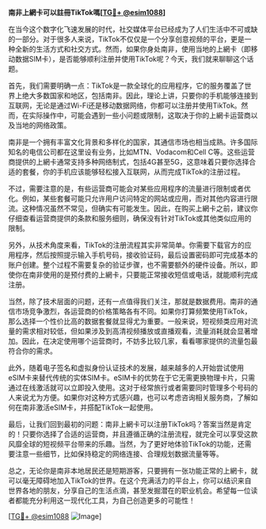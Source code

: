 **南非上網卡可以註冊TikTok嗎[[TG💪+ @esim1088](https://t.me/s/esim1088)]**

在当今这个数字化飞速发展的时代，社交媒体平台已经成为了人们生活中不可或缺的一部分。对于很多人来说，TikTok不仅仅是一个分享创意视频的平台，更是一种全新的生活方式和社交方式。然而，如果你身处南非，使用当地的上網卡（即移动数据SIM卡），是否能够顺利注册并使用TikTok呢？今天，我们就来聊聊这个话题。

首先，我们需要明确一点：TikTok是一款全球化的应用程序，它的服务覆盖了世界上绝大多数国家和地区，包括南非。因此，理论上讲，只要你的手机能够连接到互联网，无论是通过Wi-Fi还是移动数据网络，你都可以注册并使用TikTok。然而，在实际操作中，可能会遇到一些小问题或限制，这取决于你的上網卡运营商以及当地的网络政策。

南非是一个拥有丰富文化背景和多样化的国家，其通信市场也相当成熟。许多国际知名的电信公司都在这里设有业务，比如MTN、Vodacom和Cell C等。这些运营商提供的上網卡通常支持多种网络制式，包括4G甚至5G，这意味着只要你选择合适的套餐，你的手机应该能够轻松接入互联网，从而完成TikTok的注册过程。

不过，需要注意的是，有些运营商可能会对某些应用程序的流量进行限制或者优化。例如，某些套餐可能只允许用户访问特定的网站或应用，而对其他内容进行限流。这种情况虽然不常见，但确实有可能发生。因此，在购买上網卡之前，建议你仔细查看运营商提供的条款和服务细则，确保没有针对TikTok或其他类似应用的限制。

另外，从技术角度来看，TikTok的注册流程其实非常简单。你需要下载官方的应用程序，然后按照提示输入手机号码，接收验证码，最后设置密码即可完成基本的账户创建。整个过程不需要复杂的验证步骤，也不需要额外的硬件设备。所以，即使你在南非使用的是预付费的上網卡，只要能正常接收短信或电话，就能顺利完成注册。

当然，除了技术层面的问题，还有一点值得我们关注，那就是数据费用。南非的通信市场竞争激烈，各运营商的价格策略各有不同。如果你打算频繁使用TikTok，那么选择一个性价比高的数据套餐就显得尤为重要。一般来说，短视频类应用对流量的需求相对较低，但如果涉及到高清视频播放或直播观看，流量消耗就会显著增加。因此，在决定使用哪个运营商时，不妨多比较几家，看看哪家提供的流量包最符合你的需求。

此外，随着电子签名和虚拟身份认证技术的发展，越来越多的人开始尝试使用eSIM卡来替代传统的实体SIM卡。eSIM卡的优势在于它无需更换物理卡片，只需通过在线激活就可以立即投入使用。这对于经常旅行或者需要同时管理多个号码的人来说尤为方便。如果你对这种方式感兴趣，也可以考虑咨询相关服务商，了解如何在南非激活eSIM卡，并搭配TikTok一起使用。

最后，让我们回到最初的问题：南非上網卡可以注册TikTok吗？答案当然是肯定的！只要你选择了合适的运营商，并且遵循正确的注册流程，就完全可以享受这款风靡全球的短视频平台带来的乐趣。当然，为了更好地体验TikTok的功能，还需要注意一些细节，比如保持稳定的网络连接、合理规划数据流量等等。

总之，无论你是南非本地居民还是短期游客，只要拥有一张功能正常的上網卡，就可以毫无障碍地加入TikTok的世界。在这个充满活力的平台上，你可以结识来自世界各地的朋友，分享自己的生活点滴，甚至发掘潜在的职业机会。希望每一位读者都能充分利用这一现代化工具，为自己创造更多的可能性！

[[TG💪+ @esim1088](https://t.me/s/esim1088) ![Image](https://i.postimg.cc/4NQfJmqS/Snipaste-2025-05-13-00-14-12.png)]
